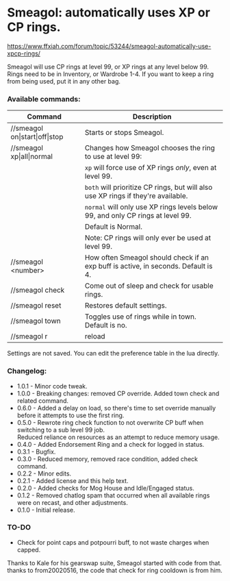 # Smeagol: automatically uses XP or CP rings.

https://www.ffxiah.com/forum/topic/53244/smeagol-automatically-use-xpcp-rings/

Smeagol will use CP rings at level 99, or XP rings at any level below 99.
Rings need to be in Inventory, or Wardrobe 1-4. If you want to keep a ring from being used, put it in any other bag.

### Available commands:
| Command | Description |
|---|---|
|//smeagol on\|start\|off\|stop | Starts or stops Smeagol.|  
|//smeagol xp\|all\|normal | Changes how Smeagol chooses the ring to use at level 99:|
||`xp` will force use of XP rings _only_, even at level 99.|
||`both` will prioritize CP rings, but will also use XP rings if they're available.|
||`normal` will only use XP rings levels below 99, and only CP rings at level 99.|
||Default is Normal.|
||Note: CP rings will only ever be used at level 99.|
|//smeagol \<number\>| How often Smeagol should check if an exp buff is active, in seconds. Default is 4.|  
|//smeagol check| Come out of sleep and check for usable rings.|  
|//smeagol reset| Restores default settings.|  
|//smeagol town| Toggles use of rings while in town. Default is no.|
|//smeagol r|reload|u|unload| - Reloads/unloads Smeagol.|  

Settings are not saved. You can edit the preference table in the lua directly.

### Changelog:
- 1.0.1 - Minor code tweak.
- 1.0.0 - Breaking changes: removed CP override. Added town check and related command.
- 0.6.0 - Added a delay on load, so there's time to set override manually before it attempts to use the first ring.
- 0.5.0 - Rewrote ring check function to not overwrite CP buff when switching to a sub level 99 job.  
          Reduced reliance on resources as an attempt to reduce memory usage.
- 0.4.0 - Added Endorsement Ring and a check for logged in status.  
- 0.3.1 - Bugfix.  
- 0.3.0 - Reduced memory, removed race condition, added check command.  
- 0.2.2 - Minor edits.  
- 0.2.1 - Added license and this help text.  
- 0.2.0 - Added checks for Mog House and Idle/Engaged status.  
- 0.1.2 - Removed chatlog spam that occurred when all available rings were on recast, and other adjustments.  
- 0.1.0 - Initial release.  

### TO-DO ###
- Check for point caps and potpourri buff, to not waste charges when capped.

Thanks to Kale for his gearswap suite, Smeagol started with code from that.  
thanks to from20020516, the code that check for ring cooldown is from him.  
